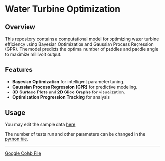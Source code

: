 # Water Turbine Optimization

## Overview
This repository contains a computational model for optimizing water turbine efficiency using Bayesian Optimization and Gaussian Process Regression (GPR). The model predicts the optimal number of paddles and paddle angle to maximize millivolt output.

## Features
- **Bayesian Optimization** for intelligent parameter tuning.
- **Gaussian Process Regression (GPR)** for predictive modeling.
- **3D Surface Plots** and **2D Slice Graphs** for visualization.
- **Optimization Progression Tracking** for analysis.

## Usage

You may edit the sample data [here](water_turbine_data.csv)

The number of tests run and other parameters can be changed in the [python file](model.py).

---

[Google Colab File](https://colab.research.google.com/drive/1kytcyrQG2u2ZQx4cmzU8dyVWjfJpEjzv?usp=sharing)
